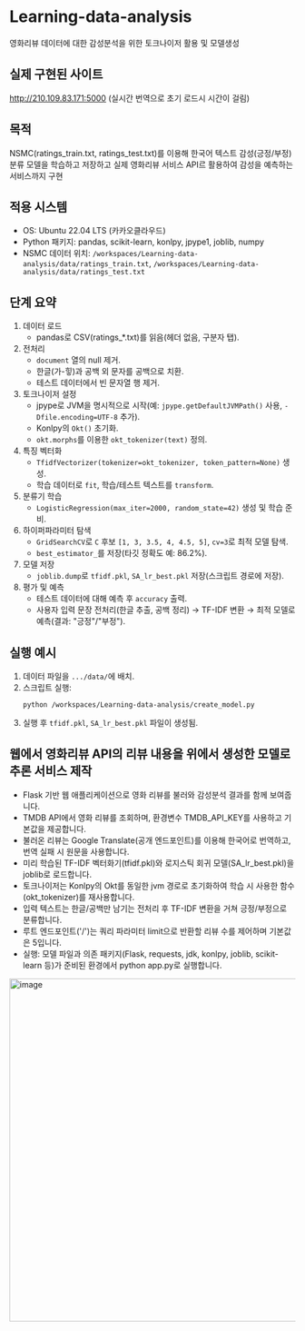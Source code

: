 # Learning-data-analysis
영화리뷰 데이터에 대한 감성분석을 위한 토크나이저 활용 및 모델생성  

## 실제 구현된 사이트
http://210.109.83.171:5000 (실시간 번역으로 초기 로드시 시간이 걸림)

## 목적
NSMC(ratings_train.txt, ratings_test.txt)를 이용해 한국어 텍스트 감성(긍정/부정) 분류 모델을 학습하고 저장하고 실제 영화리뷰 서비스 API르 활용하여 감성을 예측하는 서비스까지 구현

## 적용 시스템
- OS: Ubuntu 22.04 LTS (카카오클라우드)
- Python 패키지: pandas, scikit-learn, konlpy, jpype1, joblib, numpy
- NSMC 데이터 위치: `/workspaces/Learning-data-analysis/data/ratings_train.txt`, `/workspaces/Learning-data-analysis/data/ratings_test.txt`

## 단계 요약
1. 데이터 로드
   - pandas로 CSV(ratings_*.txt)를 읽음(헤더 없음, 구분자 탭).
2. 전처리
   - `document` 열의 null 제거.
   - 한글(가-힣)과 공백 외 문자를 공백으로 치환.
   - 테스트 데이터에서 빈 문자열 행 제거.
3. 토크나이저 설정
   - jpype로 JVM을 명시적으로 시작(예: `jpype.getDefaultJVMPath()` 사용, `-Dfile.encoding=UTF-8` 추가).
   - Konlpy의 `Okt()` 초기화.
   - `okt.morphs`를 이용한 `okt_tokenizer(text)` 정의.
4. 특징 벡터화
   - `TfidfVectorizer(tokenizer=okt_tokenizer, token_pattern=None)` 생성.
   - 학습 데이터로 `fit`, 학습/테스트 텍스트를 `transform`.
5. 분류기 학습
   - `LogisticRegression(max_iter=2000, random_state=42)` 생성 및 학습 준비.
6. 하이퍼파라미터 탐색
   - `GridSearchCV`로 `C` 후보 `[1, 3, 3.5, 4, 4.5, 5]`, `cv=3`로 최적 모델 탐색.
   - `best_estimator_`를 저장(타깃 정확도 예: 86.2%).
7. 모델 저장
   - `joblib.dump`로 `tfidf.pkl`, `SA_lr_best.pkl` 저장(스크립트 경로에 저장).
8. 평가 및 예측
   - 테스트 데이터에 대해 예측 후 `accuracy` 출력.
   - 사용자 입력 문장 전처리(한글 추출, 공백 정리) → TF-IDF 변환 → 최적 모델로 예측(결과: "긍정"/"부정").

## 실행 예시
1. 데이터 파일을 `.../data/`에 배치.
2. 스크립트 실행:
   ```
   python /workspaces/Learning-data-analysis/create_model.py
   ```
3. 실행 후 `tfidf.pkl`, `SA_lr_best.pkl` 파일이 생성됨.

## 웹에서 영화리뷰 API의 리뷰 내용을 위에서 생성한 모델로 추론 서비스 제작

- Flask 기반 웹 애플리케이션으로 영화 리뷰를 불러와 감성분석 결과를 함께 보여줍니다.
- TMDB API에서 영화 리뷰를 조회하며, 환경변수 TMDB_API_KEY를 사용하고 기본값을 제공합니다.
- 불러온 리뷰는 Google Translate(공개 엔드포인트)를 이용해 한국어로 번역하고, 번역 실패 시 원문을 사용합니다.
- 미리 학습된 TF-IDF 벡터화기(tfidf.pkl)와 로지스틱 회귀 모델(SA_lr_best.pkl)을 joblib로 로드합니다.
- 토크나이저는 Konlpy의 Okt를 동일한 jvm 경로로 초기화하여 학습 시 사용한 함수(okt_tokenizer)를 재사용합니다.
- 입력 텍스트는 한글/공백만 남기는 전처리 후 TF-IDF 변환을 거쳐 긍정/부정으로 분류합니다.
- 루트 엔드포인트('/')는 쿼리 파라미터 limit으로 반환할 리뷰 수를 제어하며 기본값은 5입니다.
- 실행: 모델 파일과 의존 패키지(Flask, requests, jdk, konlpy, joblib, scikit-learn 등)가 준비된 환경에서 python app.py로 실행합니다.

<img width="858" height="604" alt="image" src="https://github.com/user-attachments/assets/3aaf13ba-e18f-49b5-b874-dafa0ddd77ae" />

